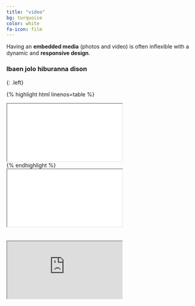 ```yaml
---
title: "video"
bg: turquoise
color: white
fa-icon: film
---
```


Having an **embedded media** (photos and video) is often inflexible with a dynamic and **responsive design**.

### Ibaen jolo hiburanna dison
{: .left}

{% highlight html linenos=table %}
<div class="icontain">
  <iframe src="//www.youtube.com/embed/8yis7GzlXNM" allowfullscreen></iframe>
</div>
{% endhighlight %}

<div class="icontain"><iframe src="//www.youtube.com/embed/8yis7GzlXNM" allowfullscreen></iframe></div>
<br/><br/>
<div class="icontain"><iframe src="https://www.vidio.com/live/733-trans-tv" allowfullscreen></iframe></div>
